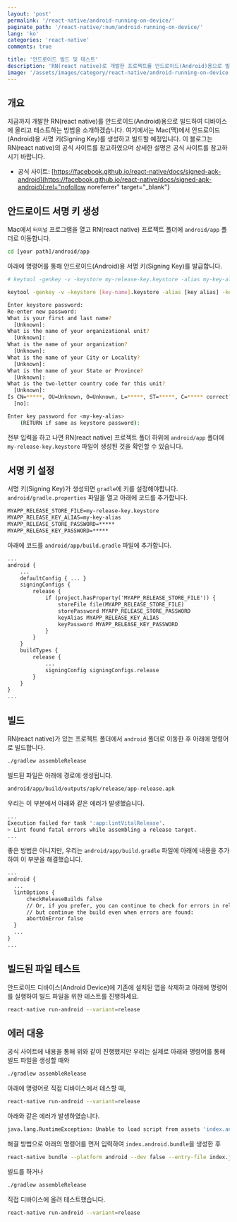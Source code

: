 ```yaml
---
layout: 'post'
permalink: '/react-native/android-running-on-device/'
paginate_path: '/react-native/:num/android-running-on-device/'
lang: 'ko'
categories: 'react-native'
comments: true

title: '안드로이드 빌드 및 테스트'
description: 'RN(react native)로 개발한 프로젝트를 안드로이드(Android)용으로 빌드하고 디바이스에서 테스트해봅시다.'
image: '/assets/images/category/react-native/android-running-on-device.jpg'
---
```



## 개요
지금까지 개발한 RN(react native)를 안드로이드(Android)용으로 빌드하여 디바이스에 올리고 테스트하는 방법을 소개하겠습니다. 여기에서는 Mac(맥)에서 안드로이드(Android)용 서명 키(Signing Key)를 생성하고 빌드할 예정입니다. 이 블로그는 RN(react native)의 공식 사이트를 참고하였으며 상세한 설명은 공식 사이트를 참고하시기 바랍니다.

- 공식 사이트: [https://facebook.github.io/react-native/docs/signed-apk-android](https://facebook.github.io/react-native/docs/signed-apk-android){:rel="nofollow noreferrer" target="_blank"}

## 안드로이드 서명 키 생성
Mac에서 ```터미널``` 프로그램을 열고 RN(react native) 프로젝트 폴더에 ```android/app``` 폴더로 이동합니다.

```bash
cd [your path]/android/app
```

아래에 명령어를 통해 안드로이드(Android)용 서명 키(Signing Key)를 발급합니다.

```bash
# keytool -genkey -v -keystore my-release-key.keystore -alias my-key-alias -keyalg RSA -keysize 2048 -validity 10000

keytool -genkey -v -keystore [key-name].keystore -alias [key alias] -keyalg RSA -keysize 2048 -validity 10000

Enter keystore password:
Re-enter new password:
What is your first and last name?
  [Unknown]:
What is the name of your organizational unit?
  [Unknown]:
What is the name of your organization?
  [Unknown]:
What is the name of your City or Locality?
  [Unknown]:
What is the name of your State or Province?
  [Unknown]:
What is the two-letter country code for this unit?
  [Unknown]:
Is CN=*****, OU=Unknown, O=Unknown, L=*****, ST=*****, C=***** correct?
  [no]:

Enter key password for <my-key-alias>
    (RETURN if same as keystore password):
```

전부 입력을 하고 나면 RN(react native) 프로젝트 폴더 하위에 ```android/app``` 폴더에 ```my-release-key.keystore``` 파일이 생성된 것을 확인할 수 있습니다.

## 서명 키 설정
서명 키(Signing Key)가 생성되면 ```gradle```에 키를 설정해야합니다. ```android/gradle.properties``` 파일을 열고 아래에 코드를 추가합니다.

```xml
MYAPP_RELEASE_STORE_FILE=my-release-key.keystore
MYAPP_RELEASE_KEY_ALIAS=my-key-alias
MYAPP_RELEASE_STORE_PASSWORD=*****
MYAPP_RELEASE_KEY_PASSWORD=*****
```

아래에 코드를 ```android/app/build.gradle``` 파일에 추가합니다.

```xml
...
android {
    ...
    defaultConfig { ... }
    signingConfigs {
        release {
            if (project.hasProperty('MYAPP_RELEASE_STORE_FILE')) {
                storeFile file(MYAPP_RELEASE_STORE_FILE)
                storePassword MYAPP_RELEASE_STORE_PASSWORD
                keyAlias MYAPP_RELEASE_KEY_ALIAS
                keyPassword MYAPP_RELEASE_KEY_PASSWORD
            }
        }
    }
    buildTypes {
        release {
            ...
            signingConfig signingConfigs.release
        }
    }
}
...
```

## 빌드
RN(react native)가 있는 프로젝트 폴더에서 ```android``` 폴더로 이동한 후 아래에 명령어로 빌드합니다.

```bash
./gradlew assembleRelease
```

빌드된 파일은 아래에 경로에 생성됩니다.

```bash
android/app/build/outputs/apk/release/app-release.apk
```

우리는 이 부분에서 아래와 같은 에러가 발생했습니다.

```bash
...
Execution failed for task ':app:lintVitalRelease'.
> Lint found fatal errors while assembling a release target.
...
```

좋은 방법은 아니지만, 우리는 ```android/app/build.gradle``` 파일에 아래에 내용을 추가하여 이 부분을 해결했습니다.

```xml
...
android {
  ...
  lintOptions {
      checkReleaseBuilds false
      // Or, if you prefer, you can continue to check for errors in release builds,
      // but continue the build even when errors are found:
      abortOnError false
  }
  ...
}
...
```


## 빌드된 파일 테스트
안드로이드 디바이스(Android Device)에 기존에 설치된 앱을 삭제하고 아래에 명령어를 실행하여 빌드 파일을 위한 테스트를 진행하세요.

```bash
react-native run-android --variant=release
```

## 에러 대응
공식 사이트에 내용을 통해 위와 같이 진행했지만 우리는 실제로 아래와 명령어를 통해 빌드 파일을 생성할 때와

```bash
./gradlew assembleRelease
```

아래에 명령어로 직접 디바이스에서 테스할 때,

```bash
react-native run-android --variant=release
```

아래와 같은 에러가 발생하였습니다.

```bash
java.lang.RuntimeException: Unable to load script from assets 'index.android.bundle'. Make sure your bundle is packaged correctly or you're running a packager server.
```

해결 방법으로 아래의 명령어를 먼저 입력하여 ```index.android.bundle```을 생성한 후

```bash
react-native bundle --platform android --dev false --entry-file index.js --bundle-output android/app/src/main/assets/index.android.bundle
```

빌드를 하거나

```bash
./gradlew assembleRelease
```

직접 디바이스에 올려 테스트했습니다.

```bash
react-native run-android --variant=release
```